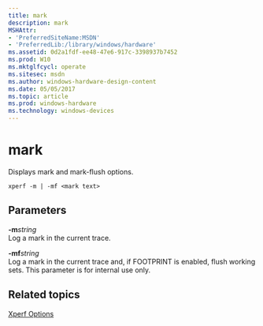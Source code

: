 ```yaml
---
title: mark
description: mark
MSHAttr:
- 'PreferredSiteName:MSDN'
- 'PreferredLib:/library/windows/hardware'
ms.assetid: 0d2a1fdf-ee48-47e6-917c-3398937b7452
ms.prod: W10
ms.mktglfcycl: operate
ms.sitesec: msdn
ms.author: windows-hardware-design-content
ms.date: 05/05/2017
ms.topic: article
ms.prod: windows-hardware
ms.technology: windows-devices
---
```


# mark


Displays mark and mark-flush options.

``` syntax
xperf -m | -mf <mark text>
```

## Parameters


<a href="" id="-mstring"></a>**-m***string*  
Log a mark in the current trace.

<a href="" id="-mfstring"></a>**-mf***string*  
Log a mark in the current trace and, if FOOTPRINT is enabled, flush working sets. This parameter is for internal use only.

## Related topics


[Xperf Options](xperf-options.md)

 

 








